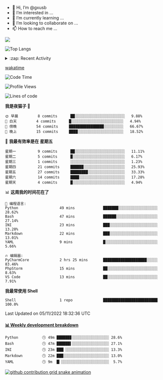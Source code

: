 - 👋 Hi, I’m @gxusb
- 👀 I’m interested in ...
- 🌱 I’m currently learning ...
- 💞️ I’m looking to collaborate on ...
- 📫 How to reach me ...
  
<a href="https://github.com/gxusb"><img align="center" src="https://github-readme-stats.vercel.app/api?username=gxusb&show_icons=true&count_private=true&title_color=006400&text_color=000080&bg_color=30,00FFFF,40E0D0,00CED1&locale=cn"></a>

![Top Langs](https://github-readme-stats.vercel.app/api/top-langs/?username=gxusb&title_color=006400&text_color=000080&layout=compact&bg_color=30,00FFFF,40E0D0,00CED1&locale=cn)

<details>
<summary>:zap: Recent Activity</summary>
<!--START_SECTION:activity-->

1. ❗️ Opened issue [#194](https://github.com/cppla/ServerStatus/issues/194) in [cppla/ServerStatus](https://github.com/cppla/ServerStatus)
2. ❗️ Opened issue [#193](https://github.com/cppla/ServerStatus/issues/193) in [cppla/ServerStatus](https://github.com/cppla/ServerStatus)
3. 🗣 Commented on [#38](https://github.com/BililiveRecorder/BililiveRecorder-WebUI/issues/38) in [BililiveRecorder/BililiveRecorder-WebUI](https://github.com/BililiveRecorder/BililiveRecorder-WebUI)
4. ❗️ Opened issue [#38](https://github.com/BililiveRecorder/BililiveRecorder-WebUI/issues/38) in [BililiveRecorder/BililiveRecorder-WebUI](https://github.com/BililiveRecorder/BililiveRecorder-WebUI)
5. ❗️ Opened issue [#418](https://github.com/BililiveRecorder/BililiveRecorder/issues/418) in [BililiveRecorder/BililiveRecorder](https://github.com/BililiveRecorder/BililiveRecorder)

<!--END_SECTION:activity-->
</details>


[wakatime](https://wakatime.com/dashboard)
<!--START_SECTION:waka-->
![Code Time](http://img.shields.io/badge/Code%20Time-46%20mins-blue)

![Profile Views](http://img.shields.io/badge/%E4%B8%AA%E4%BA%BA%E8%B5%84%E6%96%99%E8%A7%82%E7%9C%8B%E6%AC%A1%E6%95%B0-783-blue)

![Lines of code](https://img.shields.io/badge/%E4%BB%8E%E3%80%8CHello%20World%E3%80%8D%E8%B5%B7%E6%88%91%E5%B7%B2%E7%BB%8F%E5%86%99%E4%BA%86-892%20%E8%A1%8C%E4%BB%A3%E7%A0%81-blue)

**我是夜猫子 🦉** 

```text
🌞 早晨         8 commits      ██░░░░░░░░░░░░░░░░░░░░░░░   9.88% 
🌆 白天         4 commits      █░░░░░░░░░░░░░░░░░░░░░░░░   4.94% 
🌃 傍晚         54 commits     ████████████████░░░░░░░░░   66.67% 
🌙 晚上         15 commits     ████░░░░░░░░░░░░░░░░░░░░░   18.52%

```
📅 **我最有效率是在 星期五** 

```text
星期一          9 commits      ██░░░░░░░░░░░░░░░░░░░░░░░   11.11% 
星期二          5 commits      █░░░░░░░░░░░░░░░░░░░░░░░░   6.17% 
星期三          1 commits      ░░░░░░░░░░░░░░░░░░░░░░░░░   1.23% 
星期四          21 commits     ██████░░░░░░░░░░░░░░░░░░░   25.93% 
星期五          27 commits     ████████░░░░░░░░░░░░░░░░░   33.33% 
星期六          14 commits     ████░░░░░░░░░░░░░░░░░░░░░   17.28% 
星期天          4 commits      █░░░░░░░░░░░░░░░░░░░░░░░░   4.94%

```


📊 **这周我的时间花在了** 

```text
💬 编程语言: 
Python                   49 mins             ███████░░░░░░░░░░░░░░░░░░   28.62% 
Bash                     47 mins             ██████░░░░░░░░░░░░░░░░░░░   27.14% 
INI                      23 mins             ███░░░░░░░░░░░░░░░░░░░░░░   13.28% 
Markdown                 22 mins             ███░░░░░░░░░░░░░░░░░░░░░░   13.01% 
YAML                     9 mins              █░░░░░░░░░░░░░░░░░░░░░░░░   5.66%

🔥 编辑器: 
PyCharmCore              2 hrs 25 mins       ████████████████████░░░░░   83.46% 
PhpStorm                 15 mins             ██░░░░░░░░░░░░░░░░░░░░░░░   8.63% 
VS Code                  13 mins             ██░░░░░░░░░░░░░░░░░░░░░░░   7.91%

```

**我最常使用 Shell** 

```text
Shell                    1 repo              █████████████████████████   100.0%

```



 Last Updated on 05/11/2022 18:32:36 UTC
<!--END_SECTION:waka-->

 <!-- waka-box start -->
#### <a href="https://gist.github.com/595eec8ae8745b516c9a8ad8a265a100" target="_blank">📊 Weekly development breakdown</a>
```text
Python           🕓 49m ██████▊░░░░░░░░░░░░░░░░░ 28.6%
Bash             🕓 47m ██████▌░░░░░░░░░░░░░░░░░ 27.1%
INI              🕓 23m ███▏░░░░░░░░░░░░░░░░░░░░ 13.3%
Markdown         🕓 22m ███░░░░░░░░░░░░░░░░░░░░░ 13.0%
YAML             🕓 9m  █▎░░░░░░░░░░░░░░░░░░░░░░  5.7%
```
<!-- Powered by https://github.com/YouEclipse/waka-box-go . -->
<!-- waka-box end -->

[![github contribution grid snake animation](https://raw.githubusercontent.com/gxusb/gxusb/output/github-contribution-grid-snake.svg)](https://github.com/gxusb)

<!---
gxusb/gxusb is a ✨ special ✨ repository because its `README.md` (this file) appears on your GitHub profile.
You can click the Preview link to take a look at your changes.
--->
